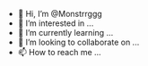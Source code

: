 - 👋 Hi, I’m @Monstrrggg
- 👀 I’m interested in ...
- 🌱 I’m currently learning ...
- 💞️ I’m looking to collaborate on ...
- 📫 How to reach me ...

<!---
Monstrrggg/Monstrrggg is a ✨ special ✨ repository because its `README.md` (this file) appears on your GitHub profile.
You can click the Preview link to take a look at your changes.
--->
